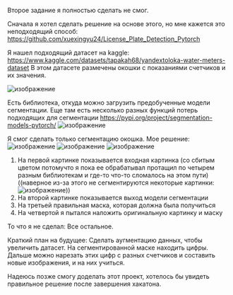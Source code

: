 Второе задание я полностью сделать не смог.

Сначала я хотел сделать решение на основе этого, но мне кажется это неподходящий способ:
https://github.com/xuexingyu24/License_Plate_Detection_Pytorch

Я нашел подходящий датасет на kaggle: 
https://www.kaggle.com/datasets/tapakah68/yandextoloka-water-meters-dataset
В этом датасете размечены окошки с показаниями счетчиков и их значения. 

![изображение](https://github.com/yaneivan/volga_IT_23_ml/assets/93448742/68ede847-653b-42c4-afb1-1b4d3224d7df)

Есть библиотека, откуда можно загрузить предобученные модели сегментации. Еще там есть несколько разных функций потерь подходящих для сегментации
https://pypi.org/project/segmentation-models-pytorch/
![изображение](https://github.com/yaneivan/volga_IT_23_ml/assets/93448742/51df49be-d2da-4ba4-9c2b-ccc4ca66c243)


Я смог сделать только сегментацию окошка.
Мое решение:
![изображение](https://github.com/yaneivan/volga_IT_23_ml/assets/93448742/f2903991-2494-4227-8113-0fa61dde4338)
![изображение](https://github.com/yaneivan/volga_IT_23_ml/assets/93448742/cb361dcc-87ad-4f6b-80af-f5d06615e132)
![изображение](https://github.com/yaneivan/volga_IT_23_ml/assets/93448742/2cc4fbf1-263b-413d-92e7-a17e225f6d1c)
1) На первой картинке показывается входная картинка (со сбитым цветом потомучто я пока ее обрабатывал протащил по четырем разным библиотекам и где-то что-то сломалось на этом пути)((наверное из-за этого не сегментируются некоторые картинки: ![изображение](https://github.com/yaneivan/volga_IT_23_ml/assets/93448742/ac87c0fe-f2e3-4b56-b471-d94373ee3a18)))
2) На второй картинке показывается выход модели сегментации
3) На третьей правильная маска, которая должна была получиться
4) На четвертой я пытался наложить оригинальную картинку и маску

То что я не сделал:
Все остальное. 

Краткий план на будущее:
Сделать аугментацию данных, чтобы увеличить датасет.
На сегментированной маске находить цифры. 
Дальше можно нарезать этих цифр с разных счетчиков и составить новые изображения, и на них учиться. 

Надеюсь позже смогу доделать этот проект, хотелось бы увидеть правильное решение после завершения хакатона.
